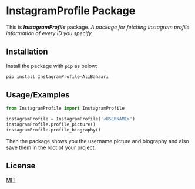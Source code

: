 # InstagramProfile Package

This is ***InstagramProfile*** package.
*A package for fetching Instagram profile information of every ID you specify.*
## Installation

Install the package with `pip` as below:

```bash
pip install InstagramProfile-AliBahaari
```


    
## Usage/Examples

```python
from InstagramProfile import InstagramProfile

instagramProfile = InstagramProfile('<USERNAME>')
instagramProfile.profile_picture()
instagramProfile.profile_biography()
```
Then the package shows you the username picture and biography and also save them in the root of your project.
## License

[MIT](https://choosealicense.com/licenses/mit/)

  